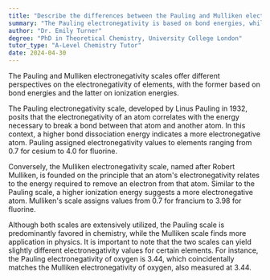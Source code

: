 ```yaml
---
title: "Describe the differences between the Pauling and Mulliken electronegativity"
summary: "The Pauling electronegativity is based on bond energies, while the Mulliken electronegativity is based on ionization energies."
author: "Dr. Emily Turner"
degree: "PhD in Theoretical Chemistry, University College London"
tutor_type: "A-Level Chemistry Tutor"
date: 2024-04-30
---
```


The Pauling and Mulliken electronegativity scales offer different perspectives on the electronegativity of elements, with the former based on bond energies and the latter on ionization energies.

The Pauling electronegativity scale, developed by Linus Pauling in 1932, posits that the electronegativity of an atom correlates with the energy necessary to break a bond between that atom and another atom. In this context, a higher bond dissociation energy indicates a more electronegative atom. Pauling assigned electronegativity values to elements ranging from $0.7$ for cesium to $4.0$ for fluorine.

Conversely, the Mulliken electronegativity scale, named after Robert Mulliken, is founded on the principle that an atom's electronegativity relates to the energy required to remove an electron from that atom. Similar to the Pauling scale, a higher ionization energy suggests a more electronegative atom. Mulliken's scale assigns values from $0.7$ for francium to $3.98$ for fluorine.

Although both scales are extensively utilized, the Pauling scale is predominantly favored in chemistry, while the Mulliken scale finds more application in physics. It is important to note that the two scales can yield slightly different electronegativity values for certain elements. For instance, the Pauling electronegativity of oxygen is $3.44$, which coincidentally matches the Mulliken electronegativity of oxygen, also measured at $3.44$.
    